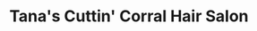 ---
title: "Tana's Cuttin' Corral Hair Salon"
url: /creswell/tanas-cuttin-corral-hair-salon/
shop: beauty
---